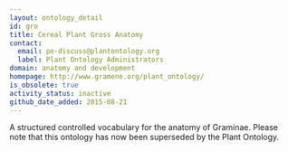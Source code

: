 ```yaml
---
layout: ontology_detail
id: gro
title: Cereal Plant Gross Anatomy
contact:
  email: po-discuss@plantontology.org
  label: Plant Ontology Administrators
domain: anatomy and development
homepage: http://www.gramene.org/plant_ontology/
is_obsolete: true
activity_status: inactive
github_date_added: 2015-08-21
---
```


A structured controlled vocabulary for the anatomy of Graminae. Please note that this ontology has now been superseded by the Plant Ontology.
